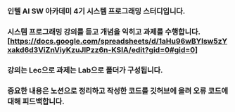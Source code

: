 ### 인텔 AI SW 아카데미 4기 시스템 프로그래밍 스터디입니다.

### 시스템 프로그래밍 강의를 듣고 개념을 익히고 과제를 수행합니다. [https://docs.google.com/spreadsheets/d/1aHu96wBYlsw5zYxakd6d3ViZnViyKzuJlPzz6n-KSlA/edit?gid=0#gid=0]

### 강의는 Lec으로 과제는 Lab으로 폴더가 구성됩니다.

### 중요한 내용은 노션으로 정리하고 작성한 코드를 깃허브에 올려 오류 코드에 대해 피드백합니다.
